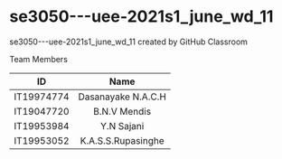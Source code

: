# se3050---uee-2021s1_june_wd_11
se3050---uee-2021s1_june_wd_11 created by GitHub Classroom


Team Members

| ID            | Name               | 
| ------------- |:------------------:| 
| IT19974774    | Dasanayake N.A.C.H | 
| IT19047720    | B.N.V Mendis       | 
| IT19953984    | Y.N Sajani         |   
| IT19953052    | K.A.S.S.Rupasinghe | 


